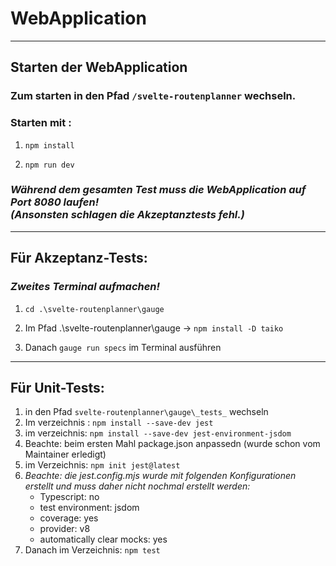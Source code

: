 # WebApplication
<hr>

## Starten der WebApplication

### Zum starten in den Pfad ```/svelte-routenplanner``` wechseln.

### Starten mit :
1. ```npm install```

2. ```npm run dev```

### _Während dem gesamten Test muss die WebApplication auf Port 8080 laufen! <br> (Ansonsten schlagen die Akzeptanztests fehl.)_

<hr>

## Für Akzeptanz-Tests:
### _Zweites Terminal aufmachen!_
1. ```cd .\svelte-routenplanner\gauge```

2. Im Pfad .\svelte-routenplanner\gauge -> ```npm install -D taiko```
4. Danach ```gauge run specs``` im Terminal ausführen



<p>
<hr>

## Für Unit-Tests:

1. in den Pfad ```svelte-routenplanner\gauge\_tests_``` wechseln
2. Im verzeichnis : ```npm install --save-dev jest```
3. im verzeichnis: ```npm install --save-dev jest-environment-jsdom```
4. Beachte: beim ersten Mahl package.json anpassedn (wurde schon vom Maintainer erledigt)
5. im Verzeichnis: ```npm init jest@latest```
6. _Beachte: die jest.config.mjs wurde mit folgenden Konfigurationen erstellt und muss daher nicht nochmal erstellt werden:_
    - Typescript: no
    - test environment: jsdom
    - coverage: yes
    - provider: v8
    - automatically clear mocks: yes
7. Danach im Verzeichnis: ```npm test```
